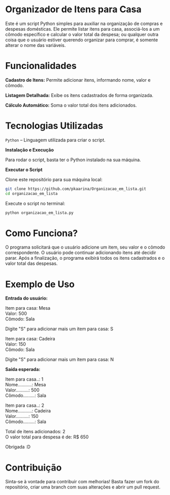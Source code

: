# **Organizador de Itens para Casa**

Este é um script Python simples para auxiliar na organização de compras e despesas domésticas. Ele permite listar itens para casa, associá-los a um cômodo específico e calcular o valor total da despesa; ou qualquer outra coisa que o usuário estiver querendo organizar para comprar, é somente alterar o nome das variáveis.

# **Funcionalidades**

**Cadastro de Itens:** Permite adicionar itens, informando nome, valor e cômodo.

**Listagem Detalhada:** Exibe os itens cadastrados de forma organizada.

**Cálculo Automático:** Soma o valor total dos itens adicionados.

# Tecnologias Utilizadas

`Python` – Linguagem utilizada para criar o script.

**Instalação e Execução**

Para rodar o script, basta ter o Python instalado na sua máquina.

**Executar o Script**

Clone este repositório para sua máquina local:

```bash
git clone https://github.com/pkaarina/Organizacao_em_lista.git
cd organizacao_em_lista
```
Execute o script no terminal:

```bash
python organizacao_em_lista.py
```

# Como Funciona?

O programa solicitará que o usuário adicione um item, seu valor e o cômodo correspondente.
O usuário pode continuar adicionando itens até decidir parar.
Após a finalização, o programa exibirá todos os itens cadastrados e o valor total das despesas.

# Exemplo de Uso

**Entrada do usuário:**

Item para casa: Mesa  
Valor: 500  
Cômodo: Sala  

Digite "S" para adicionar mais um item para casa: S  

Item para casa: Cadeira  
Valor: 150  
Cômodo: Sala  

Digite "S" para adicionar mais um item para casa: N  

**Saída esperada:**

Item para casa..: 1  
Nome...........: Mesa  
Valor..........: 500  
Cômodo.........: Sala  

Item para casa..: 2  
Nome...........: Cadeira  
Valor..........: 150  
Cômodo.........: Sala  

Total de itens adicionados: 2  
O valor total para despesa é de: R$ 650  

Obrigada :D

# Contribuição

Sinta-se à vontade para contribuir com melhorias! Basta fazer um fork do repositório, criar uma branch com suas alterações e abrir um pull request.